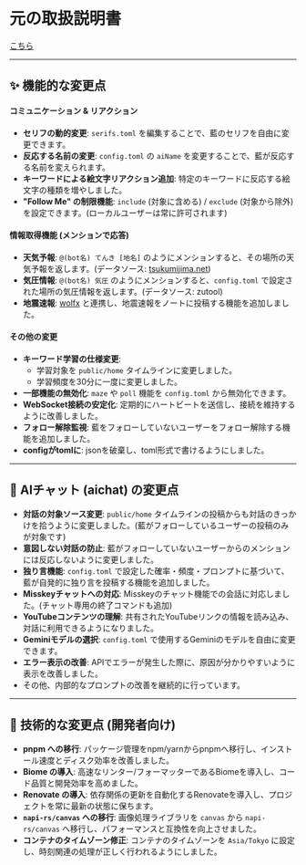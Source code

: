 # 元の取扱説明書
[こちら](./torisetu.md)

---

## ✨ 機能的な変更点

#### コミュニケーション & リアクション
- **セリフの動的変更**: `serifs.toml` を編集することで、藍のセリフを自由に変更できます。
- **反応する名前の変更**: `config.toml` の `aiName` を変更することで、藍が反応する名前を変えられます。
- **キーワードによる絵文字リアクション追加**: 特定のキーワードに反応する絵文字の種類を増やしました。
- **"Follow Me" の制限機能**: `include` (対象に含める) / `exclude` (対象から除外) を設定できます。(ローカルユーザーは常に許可されます)

#### 情報取得機能 (メンションで応答)
- **天気予報**: `@(bot名) てんき [地名]` のようにメンションすると、その場所の天気予報を返します。(データソース: [tsukumijima.net](https://weather.tsukumijima.net/))
- **気圧情報**: `@(bot名) 気圧` のようにメンションすると、`config.toml` で設定された場所の気圧情報を返します。(データソース: zutool)
- **地震速報**: [wolfx](https://github.com/wolf-dog) と連携し、地震速報をノートに投稿する機能を追加しました。

#### その他の変更
- **キーワード学習の仕様変更**:
  - 学習対象を `public/home` タイムラインに変更しました。
  - 学習頻度を30分に一度に変更しました。
- **一部機能の無効化**: `maze` や `poll` 機能を `config.toml` から無効化できます。
- **WebSocket接続の安定化**: 定期的にハートビートを送信し、接続を維持するように改善しました。
- **フォロー解除監視**: 藍をフォローしていないユーザーをフォロー解除する機能を追加しました。
- **configがtomlに**: jsonを破棄し、toml形式で書けるようにしました。

---

## 🤖 AIチャット (aichat) の変更点
- **対話の対象ソース変更**: `public/home` タイムラインの投稿からも対話のきっかけを拾うように変更しました。(藍がフォローしているユーザーの投稿のみが対象です)
- **意図しない対話の防止**: 藍がフォローしていないユーザーからのメンションには反応しないように変更しました。
- **独り言機能**: `config.toml` で設定した確率・頻度・プロンプトに基づいて、藍が自発的に独り言を投稿する機能を追加しました。
- **Misskeyチャットへの対応**: Misskeyのチャット機能での会話に対応しました。(チャット専用の終了コマンドも追加)
- **YouTubeコンテンツの理解**: 共有されたYouTubeリンクの情報を読み込み、対話に利用できるようになりました。
- **Geminiモデルの選択**: `config.toml` で使用するGeminiのモデルを自由に変更できます。
- **エラー表示の改善**: APIでエラーが発生した際に、原因が分かりやすいように表示を改善しました。
- その他、内部的なプロンプトの改善を継続的に行っています。

---

## 🔧 技術的な変更点 (開発者向け)
- **pnpm への移行**: パッケージ管理をnpm/yarnからpnpmへ移行し、インストール速度とディスク効率を改善しました。
- **Biome の導入**: 高速なリンター/フォーマッターであるBiomeを導入し、コード品質と開発効率を高めました。
- **Renovate の導入**: 依存関係の更新を自動化するRenovateを導入し、プロジェクトを常に最新の状態に保ちます。
- **`napi-rs/canvas` への移行**: 画像処理ライブラリを `canvas` から `napi-rs/canvas` へ移行し、パフォーマンスと互換性を向上させました。
- **コンテナのタイムゾーン修正**: コンテナのタイムゾーンを `Asia/Tokyo` に設定し、時刻関連の処理が正しく行われるようにしました。
